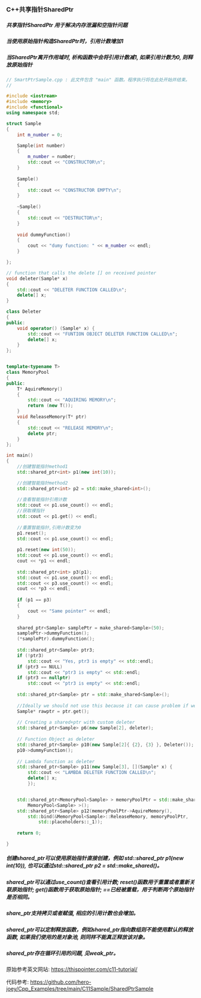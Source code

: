 ### C++共享指针SharedPtr

##### 共享指针SharedPtr 用于解决内存泄漏和空指针问题

##### 当使用原始指针构造SharedPtr时，引用计数增加1

##### 当SharedPtr离开作用域时, 析构函数中会将引用计数减1, 如果引用计数为0, 则释放原始指针



```c++
// SmartPtrSample.cpp : 此文件包含 "main" 函数。程序执行将在此处开始并结束。
//

#include <iostream>
#include <memory>
#include <functional>
using namespace std;

struct Sample
{
    int m_number = 0;

    Sample(int number)
    {
        m_number = number;
        std::cout << "CONSTRUCTOR\n";
    }
    
    Sample()
    {
        std::cout << "CONSTRUCTOR EMPTY\n";
    }
    
    ~Sample()
    {
        std::cout << "DESTRUCTOR\n";
    }
    
    void dummyFunction()
    {
        cout << "dumy function: " << m_number << endl;
    }

};

// function that calls the delete [] on received pointer
void deleter(Sample* x)
{
    std::cout << "DELETER FUNCTION CALLED\n";
    delete[] x;
}

class Deleter
{
public:
    void operator() (Sample* x) {
        std::cout << "FUNTION OBJECT DELETER FUNCTION CALLED\n";
        delete[] x;
    }
};


template<typename T>
class MemoryPool
{
public:
    T* AquireMemory()
    {
        std::cout << "AQUIRING MEMORY\n";
        return (new T());
    }
    void ReleaseMemory(T* ptr)
    {
        std::cout << "RELEASE MEMORY\n";
        delete ptr;
    }
};

int main()
{
	//创建智能指针method1
    std::shared_ptr<int> p1(new int(10));

	//创建智能指针method2
	std::shared_ptr<int> p2 = std::make_shared<int>();
	
	//查看智能指针引用计数
	std::cout << p1.use_count() << endl;
	//获取裸指针
	std::cout << p1.get() << endl;
	
	//重置智能指针,引用计数变为0
	p1.reset();
	std::cout << p1.use_count() << endl;
	
	p1.reset(new int(50));
	std::cout << p1.use_count() << endl;
	cout << *p1 << endl;
	
	std::shared_ptr<int> p3(p1);
	std::cout << p1.use_count() << endl;
	std::cout << p3.use_count() << endl;
	cout << *p3 << endl;
	
	if (p1 == p3)
	{
	    cout << "Same pointer" << endl;
	}
	
	shared_ptr<Sample> samplePtr = make_shared<Sample>(50);
	samplePtr->dummyFunction();
	(*samplePtr).dummyFunction();
	
	std::shared_ptr<Sample> ptr3;
	if (!ptr3)
	    std::cout << "Yes, ptr3 is empty" << std::endl;
	if (ptr3 == NULL)
	    std::cout << "ptr3 is empty" << std::endl;
	if (ptr3 == nullptr)
	    std::cout << "ptr3 is empty" << std::endl;
	
	std::shared_ptr<Sample> ptr = std::make_shared<Sample>();
	
	//Ideally we should not use this because it can cause problem if we delete this pointer by mistake
	Sample* rawptr = ptr.get();
	
	// Creating a shared+ptr with custom deleter
	std::shared_ptr<Sample> p6(new Sample[2], deleter);
	
	// Function Object as deleter
	std::shared_ptr<Sample> p10(new Sample[2]{ {2}, {3} }, Deleter());
	p10->dummyFunction();
	
	// Lambda function as deleter
	std::shared_ptr<Sample> p11(new Sample[3], [](Sample* x) {
	    std::cout << "LAMBDA DELETER FUNCTION CALLED\n";
	    delete[] x;
	    });


    std::shared_ptr<MemoryPool<Sample> > memoryPoolPtr = std::make_shared<
        MemoryPool<Sample> >();
    std::shared_ptr<Sample> p12(memoryPoolPtr->AquireMemory(),
        std::bind(&MemoryPool<Sample>::ReleaseMemory, memoryPoolPtr,
            std::placeholders::_1));
    
    return 0;

}
```



##### 创建shared_ptr可以使用原始指针直接创建，例如 std::shared_ptr<int> p1(new int(10)), 也可以通过std::shared_ptr<int> p2 = std::make_shared<int>()。

##### shared_ptr可以通过use_count()查看引用计数; reset()函数用于重置或者重新关联原始指针; get()函数用于获取原始指针; ==已经被重载，用于判断两个原始指针是否相同。

##### share_ptr支持拷贝或者赋值, 相应的引用计数也会增加。

##### shared_ptr可以定制释放函数，例如shared_ptr指向数组则不能使用默认的释放函数, 如果我们使用的是对象池, 则同样不能真正释放该对象。

##### shared_ptr存在循环引用的问题, 见weak_ptr。



原始参考英文网站: https://thispointer.com/c11-tutorial/

代码参考: https://github.com/hero-joey/Cpp_Examples/tree/main/C11Sample/SharedPtrSample
